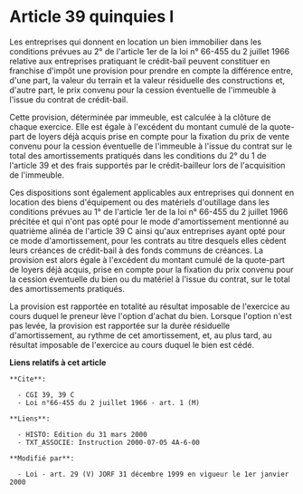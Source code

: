 # Article 39 quinquies I

Les entreprises qui donnent en location un bien immobilier dans les conditions prévues au 2° de l'article 1er de la loi n°
66-455 du 2 juillet 1966 relative aux entreprises pratiquant le crédit-bail peuvent constituer en franchise d'impôt une
provision pour prendre en compte la différence entre, d'une part, la valeur du terrain et la valeur résiduelle des
constructions et, d'autre part, le prix convenu pour la cession éventuelle de l'immeuble à l'issue du contrat de crédit-bail.

Cette provision, déterminée par immeuble, est calculée à la clôture de chaque exercice. Elle est égale à l'excédent du
montant cumulé de la quote-part de loyers déjà acquis prise en compte pour la fixation du prix de vente convenu pour la
cession éventuelle de l'immeuble à l'issue du contrat sur le total des amortissements pratiqués dans les conditions du 2° du
1 de l'article 39 et des frais supportés par le crédit-bailleur lors de l'acquisition de l'immeuble.

Ces dispositions sont également applicables aux entreprises qui donnent en location des biens d'équipement ou des matériels
d'outillage dans les conditions prévues au 1° de l'article 1er de la loi n° 66-455 du 2 juillet 1966 précitée et qui n'ont
pas opté pour le mode d'amortissement mentionné au quatrième alinéa de l'article 39 C ainsi qu'aux entreprises ayant opté
pour ce mode d'amortissement, pour les contrats au titre desquels elles cèdent leurs créances de crédit-bail à des fonds
communs de créances. La provision est alors égale à l'excédent du montant cumulé de la quote-part de loyers déjà acquis,
prise en compte pour la fixation du prix convenu pour la cession éventuelle du bien ou du matériel à l'issue du contrat, sur
le total des amortissements pratiqués.

La provision est rapportée en totalité au résultat imposable de l'exercice au cours duquel le preneur lève l'option d'achat
du bien. Lorsque l'option n'est pas levée, la provision est rapportée sur la durée résiduelle d'amortissement, au rythme de
cet amortissement, et, au plus tard, au résultat imposable de l'exercice au cours duquel le bien est cédé.

**Liens relatifs à cet article**

	**Cite**:

	  - CGI 39, 39 C
	  - Loi n°66-455 du 2 juillet 1966 - art. 1 (M)

	**Liens**:

	  - HISTO: Edition du 31 mars 2000
	  - TXT_ASSOCIE: Instruction 2000-07-05 4A-6-00

	**Modifié par**:

	  - Loi - art. 29 (V) JORF 31 décembre 1999 en vigueur le 1er janvier 2000

